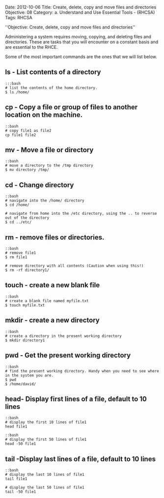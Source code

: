 Date: 2012-10-06
Title: Create, delete, copy and move files and directories
Objective: 08
Category: a. Understand and Use Essential Tools - (RHCSA)
Tags: RHCSA

''Objective: Create, delete, copy and move files and directories''

Administering a system requires moving, copying, and deleting files and directories. These are tasks that you will encounter on a constant basis and are essential to the RHCE.

Some of the most important commands are the ones that we will list below. 


<b>ls</b> - List contents of a directory
--

    :::bash
    # list the contents of the home directory.
    $ ls /home/ 
 

<b>cp</b> - Copy a file or group of files to another location on the machine.
--

    ::bash
    # copy file1 as file2
    cp file1 file2 
     

<b>mv</b> - Move a file or directory 
--

    ::bash
    # move a directory to the /tmp directory
    $ mv directory /tmp/
    
 

<b>cd</b> - Change directory
--

    ::bash
    # navigate into the /home/ directory
    $ cd /home/   
    
    # navigate from home into the /etc directory, using the .. to reverse out of the directory
    $ cd ../etc/  
    

<b>rm</b> - remove files or directories. 
--

    ::bash
    # remove file1
    $ rm file1  

    # remove directory with all contents (Caution when using this!)
    $ rm -rf directory1/ 
    
 

<b>touch</b> - create a new blank file
--

    ::bash
    # create a blank file named myfile.txt
    $ touch myfile.txt 
    
<b>mkdir</b> - create a new directory
--

    ::bash
    # create a directory in the present working directory
    $ mkdir directory1  
    


<b>pwd</b> - Get the present working directory
--

    ::bash
    # find the present working directory. Handy when you need to see where in the system you are.
    $ pwd     
    $ /home/david/ 
    
 

<b>head</b>- Display first lines of a file, default to 10 lines
--

    ::bash
    # display the first 10 lines of file1
    head file1
    
    ::bash
    # display the first 50 lines of file1
    head -50 file1
    
 

<b>tail</b> -Display last lines of a file, default to 10 lines
---

    ::bash
    # display the last 10 lines of file1
    tail file1 
    
    # display the last 50 lines of file1   
    tail -50 file1   
    
 
